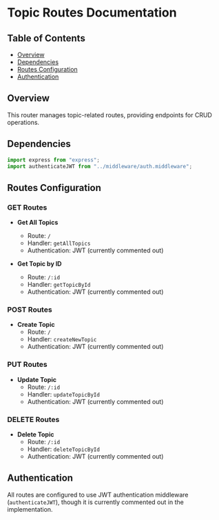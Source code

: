 # Topic Routes Documentation

## Table of Contents

- [Overview](#overview)
- [Dependencies](#dependencies)
- [Routes Configuration](#routes-configuration)
- [Authentication](#authentication)

## Overview

This router manages topic-related routes, providing endpoints for CRUD operations.

## Dependencies

```typescript
import express from "express";
import authenticateJWT from "../middleware/auth.middleware";
```

## Routes Configuration

### GET Routes

- **Get All Topics**

  - Route: `/`
  - Handler: `getAllTopics`
  - Authentication: JWT (currently commented out)

- **Get Topic by ID**
  - Route: `/:id`
  - Handler: `getTopicById`
  - Authentication: JWT (currently commented out)

### POST Routes

- **Create Topic**
  - Route: `/`
  - Handler: `createNewTopic`
  - Authentication: JWT (currently commented out)

### PUT Routes

- **Update Topic**
  - Route: `/:id`
  - Handler: `updateTopicById`
  - Authentication: JWT (currently commented out)

### DELETE Routes

- **Delete Topic**
  - Route: `/:id`
  - Handler: `deleteTopicById`
  - Authentication: JWT (currently commented out)

## Authentication

All routes are configured to use JWT authentication middleware (`authenticateJWT`), though it is currently commented out in the implementation.
